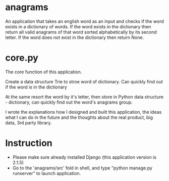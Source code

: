 # anagrams
An application that takes an english word as an input and checks if the word exists in a dictionary of words. If the word exists in the dictionary then return all valid anagrams of that word sorted alphabetically by its second letter. If the word does not exist in the dictionary then return None. 

# core.py
The core function of this application. 

Create a data structure Trie to stroe word of dictionary. Can quickly find out if the word is in the dictionary

At the same resort the word by it's letter, then store in Python data structure - dictionary, can quickly find out the word's anagrams group.

I wrote the explanations how I designed and built this application, the ideas what I can do in the future and the thoughts about the real product, big data, 3rd party library.

# Instruction
+ Please make sure already installed Django (this application version is 2.1.5)
+ Go to the 'anagrams/src' fold in shell, and type "python manage.py runserver" to launch application.